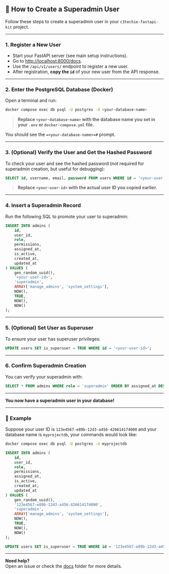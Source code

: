 ## 🚀 How to Create a Superadmin User

Follow these steps to create a superadmin user in your `c3techie-fastapi-kit` project.

---

### 1. Register a New User

- Start your FastAPI server (see main setup instructions).
- Go to [http://localhost:8000/docs](http://localhost:8000/docs).
- Use the `/api/v1/users/` endpoint to register a new user.
- After registration, **copy the `id`** of your new user from the API response.

---

### 2. Enter the PostgreSQL Database (Docker)

Open a terminal and run:

```sh
docker compose exec db psql -U postgres -d <your-database-name>
```

> **Replace `<your-database-name>` with the database name you set in your `.env` or `docker-compose.yml` file.**

You should see the `=<your-database-name>=#` prompt.

---

### 3. (Optional) Verify the User and Get the Hashed Password

To check your user and see the hashed password (not required for superadmin creation, but useful for debugging):

```sql
SELECT id, username, email, password FROM users WHERE id = '<your-user-id>';
```

> **Replace `<your-user-id>` with the actual user ID you copied earlier.**

---

### 4. Insert a Superadmin Record

Run the following SQL to promote your user to superadmin:

```sql
INSERT INTO admins (
    id,
    user_id,
    role,
    permissions,
    assigned_at,
    is_active,
    created_at,
    updated_at
) VALUES (
    gen_random_uuid(),
    '<your-user-id>',
    'superadmin',
    ARRAY['manage_admins', 'system_settings'],
    NOW(),
    TRUE,
    NOW(),
    NOW()
);
```

---

### 5. (Optional) Set User as Superuser

To ensure your user has superuser privileges:

```sql
UPDATE users SET is_superuser = TRUE WHERE id = '<your-user-id>';
```

---

### 6. Confirm Superadmin Creation

You can verify your superadmin with:

```sql
SELECT * FROM admins WHERE role = 'superadmin' ORDER BY assigned_at DESC;
```

---

**You now have a superadmin user in your database!**

---

### 📝 Example

Suppose your user ID is `123e4567-e89b-12d3-a456-426614174000` and your database name is `myprojectdb`, your commands would look like:

```sh
docker compose exec db psql -U postgres -d myprojectdb
```

```sql
INSERT INTO admins (
    id,
    user_id,
    role,
    permissions,
    assigned_at,
    is_active,
    created_at,
    updated_at
) VALUES (
    gen_random_uuid(),
    '123e4567-e89b-12d3-a456-426614174000',
    'superadmin',
    ARRAY['manage_admins', 'system_settings'],
    NOW(),
    TRUE,
    NOW(),
    NOW()
);

UPDATE users SET is_superuser = TRUE WHERE id = '123e4567-e89b-12d3-a456-426614174000';
```

---

**Need help?**  
Open an issue or check the [docs](./docs) folder for more details.
